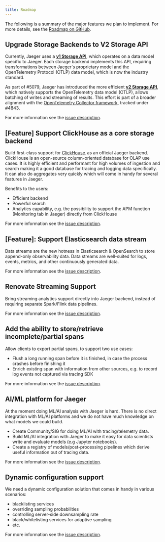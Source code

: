 ```yaml
---
title: Roadmap
---
```


The following is a summary of the major features we plan to implement.
For more details, see the [Roadmap on GitHub](https://github.com/orgs/jaegertracing/projects/4/views/1?layout=table).

## Upgrade Storage Backends to V2 Storage API

Currently, Jaeger uses a **[v1 Storage API](https://github.com/jaegertracing/jaeger/blob/main/internal/storage/v1/api/spanstore/interface.go)**, which operates on a data model specific to Jaeger. Each storage backend implements this API, requiring transformations between Jaeger's proprietary model and the OpenTelemetry Protocol (OTLP) data model, which is now the industry standard.

As part of #5079, Jaeger has introduced the more efficient **[v2 Storage API](https://github.com/jaegertracing/jaeger/tree/main/internal/storage/v2/api/tracestore)**, which natively supports the OpenTelemetry data model (OTLP), allows batching of writes and streaming of results. This effort is part of a broader alignment with the [OpenTelemetry Collector framework](https://github.com/open-telemetry/opentelemetry-collector), tracked under #4843.

For more information see the [issue description](https://github.com/jaegertracing/jaeger/issues/6458).

## [Feature] Support ClickHouse as a core storage backend

Build first-class support for [ClickHouse ](https://github.com/ClickHouse/ClickHouse) as an official Jaeger backend. ClickHouse is an open-source column-oriented database for OLAP use cases. It is highly efficient and performant for high volumes of ingestion and search making it a good database for tracing and logging data specifically. It can also do aggregates very quickly which will come in handy for several features in Jaeger. 

Benefits to the users:

* Efficient backend
* Powerful search
* Analytics capability, e.g. the possibility to support the APM function (Monitoring tab in Jaeger) directly from ClickHouse

For more information see the [issue description](https://github.com/jaegertracing/jaeger/issues/5058).

## [Feature]: Support Elasticsearch data stream

Data streams are the new hotness in Elasticsearch & OpenSearch to store append-only observability data. Data streams are well-suited for logs, events, metrics, and other continuously generated data.

For more information see the [issue description](https://github.com/jaegertracing/jaeger/issues/4708).

## Renovate Streaming Support

Bring streaming analytics support directly into Jaeger backend, instead of requiring separate Spark/Flink data pipelines.

For more information see the [issue description](https://github.com/jaegertracing/jaeger/issues/5910).

## Add the ability to store/retrieve incomplete/partial spans

Allow clients to export partial spans, to support two use cases:
  * Flush a long running span before it is finished, in case the process crashes before finishing it
  * Enrich existing span with information from other sources, e.g. to record log events not captured via tracing SDK

For more information see the [issue description](https://github.com/jaegertracing/jaeger/issues/729).

## AI/ML platform for Jaeger

At the moment doing ML/AI analysis with Jaeger is hard. There is no direct integration with ML/AI platforms and we do not have much knowledge on what models we could build.

* Create Community/SIG for doing ML/AI with tracing/telemetry data.
* Build ML/AI integration with Jaeger to make it easy for data scientists write and evaluate models (e.g Jupyter notebooks).
* Create a registry of models/post-processing pipelines which derive useful information out of tracing data.

For more information see the [issue description](https://github.com/jaegertracing/jaeger/issues/1639).

## Dynamic configuration support

We need a dynamic configuration solution that comes in handy in various scenarios:
  * blacklisting services
  * overriding sampling probabilities
  * controlling server-side downsampling rate
  * black/whitelisting services for adaptive sampling
  * etc.

For more information see the [issue description](https://github.com/jaegertracing/jaeger/issues/355).

